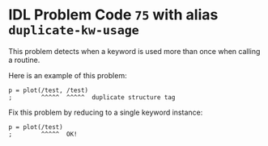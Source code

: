 # IDL Problem Code `75` with alias `duplicate-kw-usage`

<!--@include: ./severity/disable_problem.md-->

<!--@include: ./severity/execution_error.md-->

This problem detects when a keyword is used more than once when calling a routine.

Here is an example of this problem:

```idl
p = plot(/test, /test)
;        ^^^^^  ^^^^^  duplicate structure tag
```

Fix this problem by reducing to a single keyword instance:

```idl
p = plot(/test)
;        ^^^^^  OK!
```
